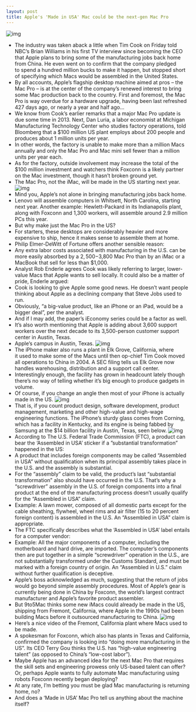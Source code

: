 ```yaml
---
layout: post
title: Apple's 'Made in USA' Mac could be the next-gen Mac Pro
---
```

![img](http://media.idownloadblog.com/wp-content/uploads/2012/12/Mac-Pro-front-left-angled-001.jpg)
* The industry was taken aback a little when Tim Cook on Friday told NBC’s Brian Williams in his first TV interview since becoming the CEO that Apple plans to bring some of the manufacturing jobs back home from China. He even went on to confirm that the company pledged to spend a hundred million bucks to make it happen, but stopped short of specifying which Macs would be assembled in the United States.
* By all accounts, Apple’s flagship desktop machine aimed at pros – the Mac Pro – is at the center of the company’s renewed interest to bring some Mac production back to the country. First and foremost, the Mac Pro is way overdue for a hardware upgrade, having been last refreshed 427 days ago, or nearly a year and half ago…
* We know from Cook’s earlier remarks that a major Mac Pro update is due some time in 2013. Next, Dan Luria, a labor economist at Michigan Manufacturing Technology Center who studies factory operations, told Bloomberg that a $100 million US plant employs about 200 people and produces about 1 million units per year.
* In other words, the factory is unable to make more than a million Macs annually and only the Mac Pro and Mac mini sell fewer than a million units per year each.
* As for the factory, outside involvement may increase the total of the $100 million investment and watchers think Foxconn is a likely partner on the Mac investment, though it hasn’t broken ground yet.
* The Mac Pro, not the iMac, will be made in the US starting next year.
![img](http://media.idownloadblog.com/wp-content/uploads/2012/10/iMac-8G-Design-001.jpg)
* Mind you, Apple’s not alone in bringing manufacturing jobs back home.
* Lenovo will assemble computers in Whitsett, North Carolina, starting next year. Another example: Hewlett-Packard in its Indianapolis plant, along with Foxconn and 1,300 workers, will assemble around 2.9 million PCs this year.
* But why make just the Mac Pro in the US?
* For starters, these desktops are considerably heavier and more expensive to ship, hence it makes sense to assemble them at home.
* Philip Elmer-DeWitt of Fortune offers another sensible reason:
* Any extra labor costs associated with manufacturing in the U.S. can be more easily absorbed by a $2,500-$3,800 Mac Pro than by an iMac or a MacBook that sell for less than $1,000.
* Analyst Rob Enderle agrees Cook was likely referring to larger, lower-value Macs that Apple wants to sell locally. It could also be a matter of pride, Enderle argued:
* Cook is looking to give Apple some good news. He doesn’t want people thinking about Apple as a declining company that Steve Jobs used to run.
* Obviously, “a big-value product, like an iPhone or an iPad, would be a bigger deal”, per the analyst.
* And if I may add, the paper’s iEconomy series could be a factor as well.
* It’s also worth mentioning that Apple is adding about 3,600 support workers over the next decade to its 3,500-person customer support center in Austin, Texas.
* Apple’s campus in Austin, Texas.
![img](http://media.idownloadblog.com/wp-content/uploads/2012/04/apple-campus-austin.jpg)
* The iPhone maker also runs a plant in Elk Grove, California, where it used to make some of the Macs until then op-chief Tim Cook moved all operations to China in 2004. A SEC filing tells us Elk Grove now handles warehousing, distribution and a support call center.
* Interestingly enough, the facility has grown in headcount lately though there’s no way of telling whether it’s big enough to produce gadgets in volume.
* Of course, if you change an angle then most of your iPhone is actually made in the US.
![img](http://media.idownloadblog.com/wp-content/uploads/2012/01/iphone4review9-copy.jpg)
* That is, if you count product design, software development, product management, marketing and other high-value and high-wage engineering functions. The iPhone’s sturdy glass comes from Corning, which has a facility in Kentucky, and its engine is being fabbed by Samsung at the $14 billion facility in Austin, Texas, seen below.
![img](http://media.idownloadblog.com/wp-content/uploads/2012/11/Samsung-Austin-plant-e1353099940474.jpg)
* According to The U.S. Federal Trade Commission (FTC), a product can bear the ‘Assembled in USA’ sticker if a ”substantial transformation” happened in the US:
* A product that includes foreign components may be called “Assembled in USA” without qualification when its principal assembly takes place in the U.S. and the assembly is substantial.
* For the “assembly” claim to be valid, the product’s last “substantial transformation” also should have occurred in the U.S. That’s why a “screwdriver” assembly in the U.S. of foreign components into a final product at the end of the manufacturing process doesn’t usually qualify for the “Assembled in USA” claim.
* Example: A lawn mower, composed of all domestic parts except for the cable sheathing, flywheel, wheel rims and air filter (15 to 20 percent foreign content) is assembled in the U.S. An “Assembled in USA” claim is appropriate.
* The FTC specifically describes what the ‘Assembled in USA’ label entails for a computer vendor:
* Example: All the major components of a computer, including the motherboard and hard drive, are imported. The computer’s components then are put together in a simple “screwdriver” operation in the U.S., are not substantially transformed under the Customs Standard, and must be marked with a foreign country of origin. An “Assembled in U.S.” claim without further qualification is deceptive.
* Apple’s boss acknowledged as much, suggesting that the return of jobs would go beyond simple assembly procedures. Most of Apple’s gear is currently being done in China by Foxconn, the world’s largest contract manufacturer and Apple’s favorite product assembler.
* But 9to5Mac thinks some new iMacs could already be made in the US, shipping from Fremont, California, where Apple in the 1990s had been building Macs before it outsourced manufacturing to China.
![img](http://media.idownloadblog.com/wp-content/uploads/2012/12/iMac-made-in-USA.png)
* Here’s a nice video of the Fremont, California plant where Macs used to be made.
* A spokesman for Foxconn, which also has plants in Texas and California, confirmed the company is looking into “doing more manufacturing in the US”. Its CEO Terry Gou thinks the U.S. has “high-value engineering talent” (as opposed to China’s “low-cost labor”).
* Maybe Apple has an advanced idea for the next Mac Pro that requires the skill sets and engineering prowess only US-based talent can offer? Or, perhaps Apple wants to fully automate Mac manufacturing using robots Foxconn recently began deploying?
* At any rate, I’m betting you must be glad Mac manufacturing is returning home, no?
* And does a ‘Made in USA’ Mac Pro tell us anything about the machine itself?

